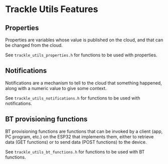 # Trackle Utils Features

## Properties

Properties are variables whose value is published on the cloud, and that can be changed from the cloud.

See ```trackle_utils_properties.h``` for functions to be used with properties.

## Notifications

Notifications are a mechanism to tell to the cloud that something happened, along with a numeric value to give some context.

See ```trackle_utils_notifications.h``` for functions to be used with notifications.

## BT provisioning functions

BT provisioning functions are functions that can be invoked by a client (app, PC program, etc.) on the ESP32 that implements them, either to retrieve data (GET functions) or to send data (POST functions) to the device.

See ```trackle_utils_bt_functions.h``` for functions to be used with BT functions.